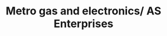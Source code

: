 ---
title: "Metro gas and electronics/ AS Enterprises"
url: /karachi/metro-gas-and-electronics-as-enterprises/
shop: appliance
---
